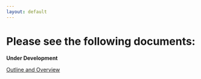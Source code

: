 ```yaml
---
layout: default
---
```


# Please see the following documents:

**Under Development** 

[Outline and Overview](https://github.com/Azure/LearnAnalytics-Building-Solutions-with-the-Cortana-Intelligence-Suite/raw/master/Instructions/CISW002%20Outline%20and%20Overview.docx)


